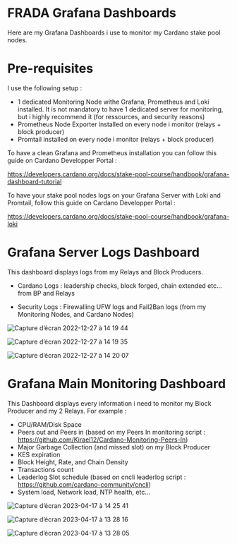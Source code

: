 # FRADA Grafana Dashboards

Here are my Grafana Dashboards i use to monitor my Cardano stake pool nodes.

# Pre-requisites

I use the following setup :

- 1 dedicated Monitoring Node withe Grafana, Prometheus and Loki installed. It is not mandatory to have 1 dedicated server for monitoring, but i highly recommend it (for ressources, and security reasons)
- Prometheus Node Exporter installed on every node i monitor (relays + block producer)
- Promtail installed on every node i monitor (relays + block producer)

To have a clean Grafana and Prometheus installation you can follow this guide on Cardano Developper Portal :

https://developers.cardano.org/docs/stake-pool-course/handbook/grafana-dashboard-tutorial

To have your stake pool nodes logs on your Grafana Server with Loki and Promtail, follow this guide on Cardano Developper Portal :

https://developers.cardano.org/docs/stake-pool-course/handbook/grafana-loki

# Grafana Server Logs Dashboard

This dashboard displays logs from my Relays and Block Producers.

- Cardano Logs : leadership checks, block forged, chain extended etc... from BP and Relays

- Security Logs : Firewalling UFW logs and Fail2Ban logs (from my Monitoring Nodes, and Cardano Nodes)

![Capture d’écran 2022-12-27 à 14 19 44](https://user-images.githubusercontent.com/113426048/209678276-40702f7e-5dce-4b8e-9253-7851eceda726.png)

![Capture d’écran 2022-12-27 à 14 19 35](https://user-images.githubusercontent.com/113426048/209678258-2d46430a-9041-4893-a112-4669963d3aa4.png)

![Capture d’écran 2022-12-27 à 14 20 07](https://user-images.githubusercontent.com/113426048/209678320-9436e890-942c-4b87-84fc-4c13484ee04a.png)

# Grafana Main Monitoring Dashboard 

This Dashboard displays every information i need to monitor my Block Producer and my 2 Relays. For example :

- CPU/RAM/Disk Space
- Peers out and Peers in (based on my Peers In monitoring script : https://github.com/Kirael12/Cardano-Monitoring-Peers-In)
- Major Garbage Collection (and missed slot) on my Block Producer
- KES expiration
- Block Height, Rate, and Chain Density
- Transactions count
- Leaderlog Slot schedule (based on cncli leaderlog script : https://github.com/cardano-community/cncli)
- System load, Network load, NTP health, etc...

![Capture d’écran 2023-04-17 à 14 25 41](https://user-images.githubusercontent.com/113426048/232484141-0483ae2c-de1c-4726-adfd-a905fe189846.png)

![Capture d’écran 2023-04-17 à 13 28 16](https://user-images.githubusercontent.com/113426048/232484173-bd7809ed-b406-49f4-aaea-16d49ae43219.png)

![Capture d’écran 2023-04-17 à 13 28 05](https://user-images.githubusercontent.com/113426048/232484193-a737be79-9d5e-4ad1-b598-041b875427d0.png)


